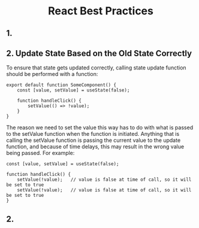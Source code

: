 <h1 style='text-align:center'> React Best Practices</h1>

## 1. 

## 2. Update State Based on the Old State Correctly

To ensure that state gets updated correctly, calling state update function should be performed with a function:

    export default function SomeComponent() {
        const [value, setValue] = useState(false);

        function handleClick() {
            setValue(() => !value);
        }
    }

The reason we need to set the value this way has to do with what is passed to the setValue function when the function is initiated. Anything that is calling the setValue function is passing the current value to the update function, and because of time delays, this may result in the wrong value being passed. For example:

    const [value, setValue] = useState(false);

    function handleClick() {
        setValue(!value);   // value is false at time of call, so it will be set to true
        setValue(!value);   // value is false at time of call, so it will be set to true
    }

## 2. 